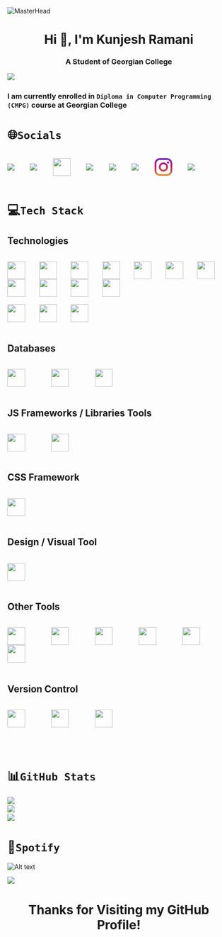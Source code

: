 ![MasterHead](https://user-images.githubusercontent.com/99876749/204871672-98eeac12-1d33-4f4a-9aa3-c0d820b6d942.gif)
<h1 align="center"><b>Hi 👋, I'm Kunjesh Ramani</b></h1>

<h3 align="center"><b>A Student of Georgian College</b></h3>

[![](https://visitcount.itsvg.in/api?id=Kunjesh9867&icon=1&color=5)](https://visitcount.itsvg.in)<br>

### I am currently enrolled in **<code>Diploma in Computer Programming (CMPG)</code>** course at Georgian College

# 🌐<code>Socials</code>

<div display: inline_block "><br>
  <a href = "https://www.linkedin.com/in/kunjesh-ramani-989a27206/"> <img height="40" align="center" src="https://icongr.am/fontawesome/linkedin-square.svg?size=128&color=3b5998"></a>
  &nbsp;&nbsp;&nbsp;&nbsp;&nbsp;&nbsp;&nbsp;
  <a href = "https://www.quora.com/profile/Kunjesh-Ramani-1"> <img height="40" align="center" src="https://icongr.am/fontawesome/quora.svg?size=128&color=b92b27"></a>
  &nbsp;&nbsp;&nbsp;&nbsp;&nbsp;&nbsp;&nbsp;
  <a href = "https://stackoverflow.com/users/16986113"> <img height="40" align="center" width="40" src="https://icongr.am/fontawesome/stack-overflow.svg?size=128&color=f47f24"></a>
  &nbsp;&nbsp;&nbsp;&nbsp;&nbsp;&nbsp;&nbsp;
  <a href = "https://www.w3profile.com/Kunjesh9867"> <img height="40" align="center" src="https://upload.wikimedia.org/wikipedia/commons/a/a0/W3Schools_logo.svg"></a>
  &nbsp;&nbsp;&nbsp;&nbsp;&nbsp;&nbsp;&nbsp;
  <a href = "https://www.hackerrank.com/kunjeshramani981?hr_r=1"> <img height="40" align="center" src="https://icongr.am/fontawesome/header.svg?size=128&color=378936"></a>
  &nbsp;&nbsp;&nbsp;&nbsp;&nbsp;&nbsp;&nbsp;
  <a href = "https://www.facebook.com/kunjesh.ramani.1"> <img height="40" align="center" src="https://icongr.am/fontawesome/facebook-square.svg?size=128&color=3b5998"></a>
  &nbsp;&nbsp;&nbsp;&nbsp;&nbsp;&nbsp;&nbsp;
  <a href = "https://www.instagram.com/kunjesh_kkr/"> <img height="40" align="center" src="./icons/instagram_174855.png"></a>
  &nbsp;&nbsp;&nbsp;&nbsp;&nbsp;&nbsp;&nbsp;
  <a href = "https://twitter.com/Kunjesh_Ramani"> <img height="40" align="center" src="https://icongr.am/fontawesome/twitter.svg?size=128&color=00ACEE"></a>
  &nbsp;&nbsp;&nbsp;&nbsp;&nbsp;&nbsp;&nbsp;
</div><br>

# 💻<code>Tech Stack</code>

## Technologies

<div style="display: inline_block"><br>
  <img height="40" align="center" height="30" width="40" src="https://cdn.jsdelivr.net/gh/devicons/devicon/icons/java/java-original.svg">
  &nbsp;&nbsp;&nbsp;&nbsp;&nbsp;&nbsp;
  <img height="40" align="center"  height="30" width="40" src="https://cdn.jsdelivr.net/gh/devicons/devicon/icons/python/python-original.svg">
  &nbsp;&nbsp;&nbsp;&nbsp;&nbsp;&nbsp;
  <img height="40" align="center"  height="30" width="40" src="https://cdn.jsdelivr.net/gh/devicons/devicon/icons/html5/html5-original.svg">
  &nbsp;&nbsp;&nbsp;&nbsp;&nbsp;&nbsp;
  <img height="40" align="center"  height="30" width="40" src="https://cdn.jsdelivr.net/gh/devicons/devicon/icons/css3/css3-original.svg">
  &nbsp;&nbsp;&nbsp;&nbsp;&nbsp;&nbsp;
  <img height="40" align="center" alt="" height="30" width="40" src="https://cdn.jsdelivr.net/gh/devicons/devicon/icons/javascript/javascript-original.svg">
  &nbsp;&nbsp;&nbsp;&nbsp;&nbsp;&nbsp;
  <img height="40" align="center" alt="" height="30" width="40" src="https://cdn.jsdelivr.net/gh/devicons/devicon/icons/markdown/markdown-original.svg">
  &nbsp;&nbsp;&nbsp;&nbsp;&nbsp;&nbsp;
  <img height="40" align="center"  height="30" width="40" src="https://cdn.jsdelivr.net/gh/devicons/devicon/icons/php/php-original.svg">
  &nbsp;&nbsp;&nbsp;&nbsp;&nbsp;&nbsp;
  <img height="40" align="center"  height="30" width="40" src="https://cdn.jsdelivr.net/gh/devicons/devicon/icons/csharp/csharp-original.svg">
  &nbsp;&nbsp;&nbsp;&nbsp;&nbsp;&nbsp;
  <img height="40" align="center"  height="30" width="40" src="https://cdn.jsdelivr.net/gh/devicons/devicon/icons/dotnetcore/dotnetcore-original.svg">
  &nbsp;&nbsp;&nbsp;&nbsp;&nbsp;&nbsp;
  <img height="40" align="center"  height="30" width="40" src="https://cdn.jsdelivr.net/gh/devicons/devicon/icons/arduino/arduino-original-wordmark.svg">
  &nbsp;&nbsp;&nbsp;&nbsp;&nbsp;&nbsp;
  <img height="40" align="center"  height="30" width="40" src="https://cdn.jsdelivr.net/gh/devicons/devicon/icons/docker/docker-plain.svg"> <br> <br>
  <img height="40" align="center"  height="30" width="40" src="https://cdn.jsdelivr.net/gh/devicons/devicon/icons/ubuntu/ubuntu-plain.svg">
  &nbsp;&nbsp;&nbsp;&nbsp;&nbsp;&nbsp;
  <img height="40" align="center"  height="30" width="40" src="https://cdn.jsdelivr.net/gh/devicons/devicon/icons/azure/azure-original.svg">
  &nbsp;&nbsp;&nbsp;&nbsp;&nbsp;&nbsp;
  <img height="40" align="center"  height="30" width="40" src="https://cdn.jsdelivr.net/gh/devicons/devicon/icons/swift/swift-original.svg">
</div><br>

## Databases

<div style="display: inline_block"><br>
  <img height="40" align="center" height="30" width="40" src="https://cdn.jsdelivr.net/gh/devicons/devicon/icons/mysql/mysql-original-wordmark.svg" />
  &nbsp;&nbsp;&nbsp;&nbsp;&nbsp;&nbsp;&nbsp;&nbsp;&nbsp;&nbsp;&nbsp;&nbsp;&nbsp;
  <img height="40" align="center" height="30" width="40" src="https://cdn.jsdelivr.net/gh/devicons/devicon/icons/microsoftsqlserver/microsoftsqlserver-plain-wordmark.svg">
  &nbsp;&nbsp;&nbsp;&nbsp;&nbsp;&nbsp;&nbsp;&nbsp;&nbsp;&nbsp;&nbsp;&nbsp;&nbsp;
  <img height="40" align="center" height="30" width="40" src="https://cdn.jsdelivr.net/gh/devicons/devicon/icons/sqlite/sqlite-original-wordmark.svg">
</div><br>

## JS Frameworks / Libraries Tools

<div style="display: inline_block"><br>
  <img height="40" align="center"  height="30" width="40" src="https://cdn.jsdelivr.net/gh/devicons/devicon/icons/nodejs/nodejs-original.svg" />
    &nbsp;&nbsp;&nbsp;&nbsp;&nbsp;&nbsp;&nbsp;&nbsp;&nbsp;&nbsp;&nbsp;&nbsp;&nbsp;
  <img height="40" align="center"  height="30" width="40" src="https://cdn.jsdelivr.net/gh/devicons/devicon/icons/babel/babel-original.svg" />
</div><br>

## CSS Framework

<div style="display: inline_block"><br>
  <img height="40" align="center"  height="30" width="40" src="https://cdn.jsdelivr.net/gh/devicons/devicon/icons/bootstrap/bootstrap-original.svg" />
</div><br>

## Design / Visual Tool

<div style="display: inline_block"><br>
  <img height="40" align="center" height="30" width="40" src="https://cdn.jsdelivr.net/gh/devicons/devicon/icons/canva/canva-original.svg" />
</div><br>

## Other Tools

<div style="display: inline_block"><br>
  <img height="40" align="center"  height="30" width="40" src="https://cdn.jsdelivr.net/gh/devicons/devicon/icons/vscode/vscode-original.svg" />
  &nbsp;&nbsp;&nbsp;&nbsp;&nbsp;&nbsp;&nbsp;&nbsp;&nbsp;&nbsp;&nbsp;&nbsp;&nbsp;
  <img height="40" align="center" height="30" width="40" src="https://cdn.jsdelivr.net/gh/devicons/devicon/icons/visualstudio/visualstudio-plain.svg" />
  &nbsp;&nbsp;&nbsp;&nbsp;&nbsp;&nbsp;&nbsp;&nbsp;&nbsp;&nbsp;&nbsp;&nbsp;&nbsp;
  <img height="40" align="center" height="30" width="40" src="https://cdn.jsdelivr.net/gh/devicons/devicon/icons/jetbrains/jetbrains-original.svg" />
  &nbsp;&nbsp;&nbsp;&nbsp;&nbsp;&nbsp;&nbsp;&nbsp;&nbsp;&nbsp;&nbsp;&nbsp;&nbsp;
  <img height="40" align="center" height="30" width="40" src="https://cdn.jsdelivr.net/gh/devicons/devicon/icons/atom/atom-original.svg" />
  &nbsp;&nbsp;&nbsp;&nbsp;&nbsp;&nbsp;&nbsp;&nbsp;&nbsp;&nbsp;&nbsp;&nbsp;&nbsp;
  <img height="40" align="center" height="30" width="40" src="https://cdn.jsdelivr.net/gh/devicons/devicon/icons/filezilla/filezilla-plain.svg" />
  &nbsp;&nbsp;&nbsp;&nbsp;&nbsp;&nbsp;&nbsp;&nbsp;&nbsp;&nbsp;&nbsp;&nbsp;&nbsp;
  <img height="40" align="center" height="30" width="40" src="https://cdn.jsdelivr.net/gh/devicons/devicon/icons/slack/slack-original.svg" />
  &nbsp;&nbsp;&nbsp;&nbsp;&nbsp;&nbsp;&nbsp;&nbsp;&nbsp;&nbsp;&nbsp;&nbsp;&nbsp;
</div><br>

## Version Control

<div style="display: inline_block"><br>
  <img height="40" align="center" height="30" width="40" src="https://cdn.jsdelivr.net/gh/devicons/devicon/icons/git/git-original.svg" />  
  &nbsp;&nbsp;&nbsp;&nbsp;&nbsp;&nbsp;&nbsp;&nbsp;&nbsp;&nbsp;&nbsp;&nbsp;&nbsp;
  <img height="40" align="center" height="30" width="40" src="https://cdn.jsdelivr.net/gh/devicons/devicon/icons/github/github-original.svg" />  
  &nbsp;&nbsp;&nbsp;&nbsp;&nbsp;&nbsp;&nbsp;&nbsp;&nbsp;&nbsp;&nbsp;&nbsp;&nbsp;
  <img height="40" align="center" height="30" width="40" src="https://cdn.jsdelivr.net/gh/devicons/devicon/icons/bitbucket/bitbucket-original.svg" />  
  &nbsp;&nbsp;&nbsp;&nbsp;&nbsp;&nbsp;&nbsp;&nbsp;&nbsp;&nbsp;&nbsp;&nbsp;&nbsp;
</div><br><br><br>

# 📊<code>GitHub Stats</code>

![](https://github-readme-stats.vercel.app/api?username=Kunjesh9867&theme=radical&hide_border=true&include_all_commits=true&count_private=true)<br/>
![](https://github-readme-streak-stats.herokuapp.com/?user=Kunjesh9867&theme=radical&hide_border=true)<br>
![](https://github-readme-stats.vercel.app/api/top-langs/?username=Kunjesh9867&theme=radical&hide_border=true&include_all_commits=false&count_private=false&layout=compact)

# 🎵<code>Spotify</code>
![Alt text](https://spotify-recently-played-readme.vercel.app/api?user=31qe2kt45xyudaxpnsdajburwmoq&unique=true)

<img src="https://github.com/Kunjesh9867/Kunjesh9867/blob/output/github-contribution-grid-snake-dark.svg" />

<h1 align="center">Thanks for Visiting my GitHub Profile!</h1>
<p align="center"></p>
